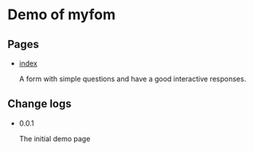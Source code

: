 # Demo of myfom
## Pages
* [index][]

	A form with simple questions and have a good interactive responses.

## Change logs
* 0.0.1

	The initial demo page

[index]: http://wyubin.github.io/myform/ "index.html"
